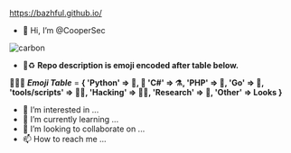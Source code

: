 https://bazhful.github.io/
- 👋 Hi, I’m @CooperSec

![carbon](https://github.com/VedantKhairnar/VedantKhairnar/blob/master/assets/code1.png)
 
- 📢♻️ **Repo description is emoji encoded after table below.**

📕📗📘 _**Emoji Table**_ = **{
                  'Python' => 🐍, 🧬
                  'C#' => ⚗️,
                  'PHP' => 📱,
                  'Go' => 🚁,
                  'tools/scripts' => 🍋🧯,
                  'Hacking' => 🎯🦠,
                  'Research' => 🧬,
                  'Other' => Looks
                  }**
     
- 👀 I’m interested in ...
- 🌱 I’m currently learning ...
- 💞️ I’m looking to collaborate on ...
- 📫 How to reach me ...

<!---
Bazhful/Bazhful is a ✨ special ✨ repository because its `README.md` (this file) appears on your GitHub profile.
You can click the Preview link to take a look at your changes.
--->
